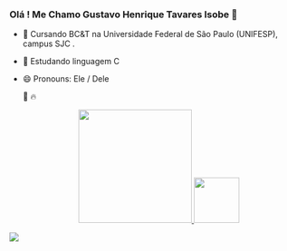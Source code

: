 ### Olá ! Me Chamo Gustavo Henrique Tavares Isobe 👋


- 🔭 Cursando BC&T na Universidade Federal de São Paulo (UNIFESP), campus SJC .
- 🌱 Estudando linguagem C
- 😄 Pronouns: Ele / Dele 

  🎃 🔥 <div align="center">
  <a href="https://github.com/tavaresisobe">
  
  <img height="200em" src="https://github-readme-stats.vercel.app/api/top-langs/?username=tavaresisobe&layout=compact&langs_count=7&theme=dracula"/> 
  
    
  
    <img height="80em" src="https://cdn.jsdelivr.net/gh/devicons/devicon/icons/c/c-original.svg" />
<div> 
  
  <a href="https://instagram.com/t.vares" target="_blank"><img src="https://img.shields.io/badge/-Instagram-%23E4405F?style=for-the-badge&logo=instagram&logoColor=white" target="_blank"></a> 
 
</div>
